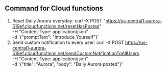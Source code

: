 ## Command for Cloud functions
1. Reset Daily Aurora everyday:    curl -X POST "https://us-central1-aurora-519ef.cloudfunctions.net/resetHasPosted" \
-H "Content-Type: application/json" \
-d '{"promptText": "Introduce Yourself"}'    
2. Send custom notification to every user: 
curl -X POST https://us-central1-aurora-519ef.cloudfunctions.net/sendCustomNotificationToAllUsers \
-H "Content-Type: application/json" \
-d '{"title": "Aurora", "body": "Daily Aurora posted"}'
